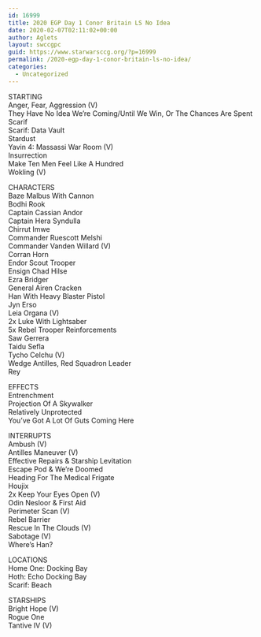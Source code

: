 ```yaml
---
id: 16999
title: 2020 EGP Day 1 Conor Britain LS No Idea
date: 2020-02-07T02:11:02+00:00
author: Aglets
layout: swccgpc
guid: https://www.starwarsccg.org/?p=16999
permalink: /2020-egp-day-1-conor-britain-ls-no-idea/
categories:
  - Uncategorized
---
```

STARTING  
Anger, Fear, Aggression (V)  
They Have No Idea We&#8217;re Coming/Until We Win, Or The Chances Are Spent  
Scarif  
Scarif: Data Vault  
Stardust  
Yavin 4: Massassi War Room (V)  
Insurrection  
Make Ten Men Feel Like A Hundred  
Wokling (V)

CHARACTERS  
Baze Malbus With Cannon  
Bodhi Rook  
Captain Cassian Andor  
Captain Hera Syndulla  
Chirrut Imwe  
Commander Ruescott Melshi  
Commander Vanden Willard (V)  
Corran Horn  
Endor Scout Trooper  
Ensign Chad Hilse  
Ezra Bridger  
General Airen Cracken  
Han With Heavy Blaster Pistol  
Jyn Erso  
Leia Organa (V)  
2x Luke With Lightsaber  
5x Rebel Trooper Reinforcements  
Saw Gerrera  
Taidu Sefla  
Tycho Celchu (V)  
Wedge Antilles, Red Squadron Leader  
Rey

EFFECTS  
Entrenchment  
Projection Of A Skywalker  
Relatively Unprotected  
You&#8217;ve Got A Lot Of Guts Coming Here

INTERRUPTS  
Ambush (V)  
Antilles Maneuver (V)  
Effective Repairs & Starship Levitation  
Escape Pod & We&#8217;re Doomed  
Heading For The Medical Frigate  
Houjix  
2x Keep Your Eyes Open (V)  
Odin Nesloor & First Aid  
Perimeter Scan (V)  
Rebel Barrier  
Rescue In The Clouds (V)  
Sabotage (V)  
Where&#8217;s Han?

LOCATIONS  
Home One: Docking Bay  
Hoth: Echo Docking Bay  
Scarif: Beach

STARSHIPS  
Bright Hope (V)  
Rogue One  
Tantive IV (V)